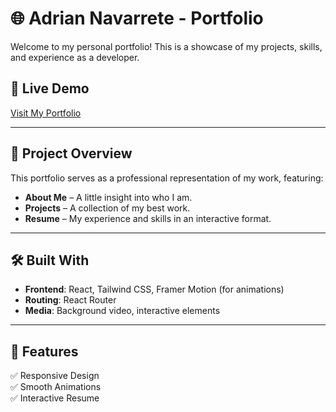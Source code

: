 # 🌐 Adrian Navarrete - Portfolio

Welcome to my personal portfolio! This is a showcase of my projects, skills, and experience as a developer.

## 🚀 Live Demo
[Visit My Portfolio](https://adrian-navarrete.com)

---

## 📂 Project Overview

This portfolio serves as a professional representation of my work, featuring:
- **About Me** – A little insight into who I am.
- **Projects** – A collection of my best work.
- **Resume** – My experience and skills in an interactive format.
---

## 🛠️ Built With

- **Frontend**: React, Tailwind CSS, Framer Motion (for animations)
- **Routing**: React Router
- **Media**: Background video, interactive elements

---

## 📌 Features

✅ Responsive Design  
✅ Smooth Animations  
✅ Interactive Resume
